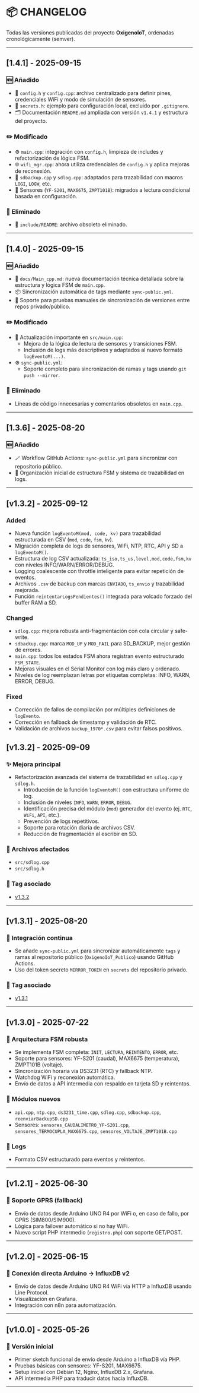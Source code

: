 # 📦 CHANGELOG

Todas las versiones publicadas del proyecto **OxigenoIoT**, ordenadas cronológicamente (semver).


---

## [1.4.1] - 2025-09-15
### 🆕 Añadido
- 🔧 `config.h` y `config.cpp`: archivo centralizado para definir pines, credenciales WiFi y modo de simulación de sensores.
- 🔐 `secrets.h`: ejemplo para configuración local, excluido por `.gitignore`.
- 🗂 Documentación `README.md` ampliada con versión `v1.4.1` y estructura del proyecto.

### ✏️ Modificado
- ⚙️ `main.cpp`: integración con `config.h`, limpieza de includes y refactorización de lógica FSM.
- 🌐 `wifi_mgr.cpp`: ahora utiliza credenciales de `config.h` y aplica mejoras de reconexión.
- 💾 `sdbackup.cpp` y `sdlog.cpp`: adaptados para trazabilidad con macros `LOGI`, `LOGW`, etc.
- 🧪 Sensores (`YF-S201`, `MAX6675`, `ZMPT101B`): migrados a lectura condicional basada en configuración.

### 🧹 Eliminado
- 📄 `include/README`: archivo obsoleto eliminado.


---

## [1.4.0] - 2025-09-15
### 🆕 Añadido
- 📄 `docs/Main_cpp.md`: nueva documentación técnica detallada sobre la estructura y lógica FSM de `main.cpp`.
- 📦 Sincronización automática de tags mediante `sync-public.yml`.
- 🧪 Soporte para pruebas manuales de sincronización de versiones entre repos privado/público.

### ✏️ Modificado
- 🔁 Actualización importante en `src/main.cpp`:
  - Mejora de la lógica de lectura de sensores y transiciones FSM.
  - Inclusión de logs más descriptivos y adaptados al nuevo formato `logEventoM(...)`.
- ⚙️ `sync-public.yml`:
  - Soporte completo para sincronización de ramas y tags usando `git push --mirror`.

### 🧹 Eliminado
- Líneas de código innecesarias y comentarios obsoletos en `main.cpp`.

---

## [1.3.6] - 2025-08-20
### 🆕 Añadido
- 🪄 Workflow GitHub Actions: `sync-public.yml` para sincronizar con repositorio público.
- 📁 Organización inicial de estructura FSM y sistema de trazabilidad en logs.

---


## [v1.3.2] - 2025-09-12

### Added
- Nueva función `logEventoM(mod, code, kv)` para trazabilidad estructurada en CSV (`mod`, `code`, `fsm`, `kv`).
- Migración completa de logs de sensores, WiFi, NTP, RTC, API y SD a `logEventoM()`.
- Estructura de log CSV actualizada: `ts_iso,ts_us,level,mod,code,fsm,kv` con niveles INFO/WARN/ERROR/DEBUG.
- Logging coalescente con throttle inteligente para evitar repetición de eventos.
- Archivos `.csv` de backup con marcas `ENVIADO`, `ts_envio` y trazabilidad mejorada.
- Función `reintentarLogsPendientes()` integrada para volcado forzado del buffer RAM a SD.

### Changed
- `sdlog.cpp`: mejora robusta anti-fragmentación con cola circular y safe-write.
- `sdbackup.cpp`: marca `MOD_UP` y `MOD_FAIL` para SD_BACKUP, mejor gestión de errores.
- `main.cpp`: todos los estados FSM ahora registran evento estructurado `FSM_STATE`.
- Mejoras visuales en el Serial Monitor con log más claro y ordenado.
- Niveles de log reemplazan letras por etiquetas completas: INFO, WARN, ERROR, DEBUG.

### Fixed
- Corrección de fallos de compilación por múltiples definiciones de `logEvento`.
- Corrección en fallback de timestamp y validación de RTC.
- Validación de archivos `backup_1970*.csv` para evitar falsos positivos.

## [v1.3.2] - 2025-09-09

### ✨ Mejora principal
- Refactorización avanzada del sistema de trazabilidad en `sdlog.cpp` y `sdlog.h`.
  - Introducción de la función `logEventoM()` con estructura uniforme de log.
  - Inclusión de niveles `INFO`, `WARN`, `ERROR`, `DEBUG`.
  - Identificación precisa del módulo (`mod`) generador del evento (ej. `RTC`, `WiFi`, `API`, etc.).
  - Prevención de logs repetitivos.
  - Soporte para rotación diaria de archivos CSV.
  - Reducción de fragmentación al escribir en SD.

### 📂 Archivos afectados
- `src/sdlog.cpp`
- `src/sdlog.h`

### 🔗 Tag asociado
- [v1.3.2](https://github.com/IoTBCN2025/OxigenoIoT_Publico/releases/tag/v1.3.2)

---

## [v1.3.1] - 2025-08-20

### 🔁 Integración continua
- Se añade `sync-public.yml` para sincronizar automáticamente `tags` y ramas al repositorio público (`OxigenoIoT_Publico`) usando GitHub Actions.
- Uso del token secreto `MIRROR_TOKEN` en `secrets` del repositorio privado.

### 🔗 Tag asociado
- [v1.3.1](https://github.com/IoTBCN2025/OxigenoIoT_Publico/releases/tag/v1.3.1)

---

## [v1.3.0] - 2025-07-22

### 🧠 Arquitectura FSM robusta
- Se implementa FSM completa: `INIT`, `LECTURA`, `REINTENTO`, `ERROR`, etc.
- Soporte para sensores: YF-S201 (caudal), MAX6675 (temperatura), ZMPT101B (voltaje).
- Sincronización horaria vía DS3231 (RTC) y fallback NTP.
- Watchdog WiFi y reconexión automática.
- Envío de datos a API intermedia con respaldo en tarjeta SD y reintentos.

### 📂 Módulos nuevos
- `api.cpp`, `ntp.cpp`, `ds3231_time.cpp`, `sdlog.cpp`, `sdbackup.cpp`, `reenviarBackupSD.cpp`
- Sensores: `sensores_CAUDALIMETRO_YF-S201.cpp`, `sensores_TERMOCUPLA_MAX6675.cpp`, `sensores_VOLTAJE_ZMPT101B.cpp`

### 📂 Logs
- Formato CSV estructurado para eventos y reintentos.

---

## [v1.2.1] - 2025-06-30

### 🛜 Soporte GPRS (fallback)
- Envío de datos desde Arduino UNO R4 por WiFi o, en caso de fallo, por GPRS (SIM800/SIM900).
- Lógica para failover automático si no hay WiFi.
- Nuevo script PHP intermedio (`registro.php`) con soporte GET/POST.

---

## [v1.2.0] - 2025-06-15

### 📡 Conexión directa Arduino → InfluxDB v2
- Envío de datos desde Arduino UNO R4 WiFi vía HTTP a InfluxDB usando Line Protocol.
- Visualización en Grafana.
- Integración con n8n para automatización.

---

## [v1.0.0] - 2025-05-26

### 🧪 Versión inicial
- Primer sketch funcional de envío desde Arduino a InfluxDB vía PHP.
- Pruebas básicas con sensores: YF-S201, MAX6675.
- Setup inicial con Debian 12, Nginx, InfluxDB 2.x, Grafana.
- API intermedia PHP para traducir datos hacia InfluxDB.

---

